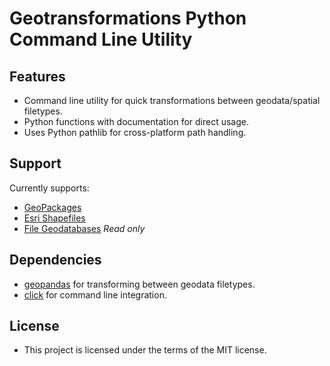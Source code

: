 # Geotransformations Python Command Line Utility

## Features

* Command line utility for quick transformations between geodata/spatial
  filetypes.
* Python functions with documentation for direct usage.
* Uses Python pathlib for cross-platform path handling.

## Support

Currently supports:

* [GeoPackages](https://www.geopackage.org/)
* [Esri
  Shapefiles](https://www.esri.com/library/whitepapers/pdfs/shapefile.pdf)
* [File
  Geodatabases](https://desktop.arcgis.com/en/arcmap/10.3/manage-data/administer-file-gdbs/file-geodatabases.htm)
  *Read only*

## Dependencies

* [geopandas](https://github.com/geopandas/geopandas) for transforming between
  geodata filetypes.
* [click](https://github.com/pallets/click/) for command line integration.

## License

* This project is licensed under the terms of the MIT license.
